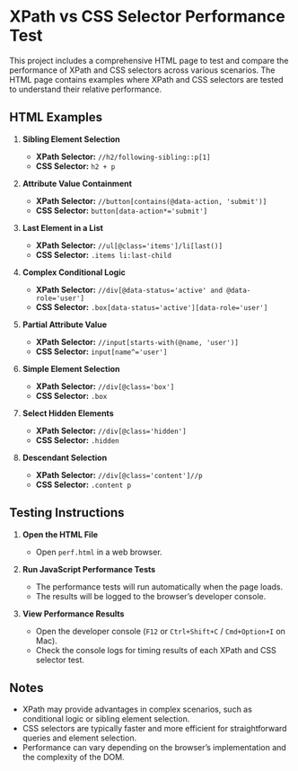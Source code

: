 # XPath vs CSS Selector Performance Test

This project includes a comprehensive HTML page to test and compare the performance of XPath and CSS selectors across various scenarios. The HTML page contains examples where XPath and CSS selectors are tested to understand their relative performance.

## HTML Examples

1. **Sibling Element Selection**
   - **XPath Selector:** `//h2/following-sibling::p[1]`
   - **CSS Selector:** `h2 + p`

2. **Attribute Value Containment**
   - **XPath Selector:** `//button[contains(@data-action, 'submit')]`
   - **CSS Selector:** `button[data-action*='submit']`

3. **Last Element in a List**
   - **XPath Selector:** `//ul[@class='items']/li[last()]`
   - **CSS Selector:** `.items li:last-child`

4. **Complex Conditional Logic**
   - **XPath Selector:** `//div[@data-status='active' and @data-role='user']`
   - **CSS Selector:** `.box[data-status='active'][data-role='user']`

5. **Partial Attribute Value**
   - **XPath Selector:** `//input[starts-with(@name, 'user')]`
   - **CSS Selector:** `input[name^='user']`

6. **Simple Element Selection**
   - **XPath Selector:** `//div[@class='box']`
   - **CSS Selector:** `.box`

7. **Select Hidden Elements**
   - **XPath Selector:** `//div[@class='hidden']`
   - **CSS Selector:** `.hidden`

8. **Descendant Selection**
   - **XPath Selector:** `//div[@class='content']//p`
   - **CSS Selector:** `.content p`

## Testing Instructions

1. **Open the HTML File**
   - Open `perf.html` in a web browser.

2. **Run JavaScript Performance Tests**
   - The performance tests will run automatically when the page loads.
   - The results will be logged to the browser’s developer console.

3. **View Performance Results**
   - Open the developer console (`F12` or `Ctrl+Shift+C` / `Cmd+Option+I` on Mac).
   - Check the console logs for timing results of each XPath and CSS selector test.

## Notes

- XPath may provide advantages in complex scenarios, such as conditional logic or sibling element selection.
- CSS selectors are typically faster and more efficient for straightforward queries and element selection.
- Performance can vary depending on the browser’s implementation and the complexity of the DOM.
